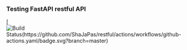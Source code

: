 ### Testing FastAPI restful API
[![Build Status(https://github.com/ShaJaPas/restful/actions/workflows/github-actions.yaml/badge.svg?branch=master)](https://github.com/ShaJaPas/restful/actions/workflows/github-actions.yaml)
